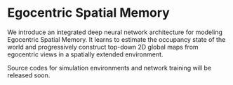# Egocentric Spatial Memory
We introduce an integrated deep neural network architecture for modeling Egocentric Spatial Memory. It learns to estimate the occupancy state of the world and progressively construct top-down 2D global maps from egocentric views in a spatially extended environment. 

Source codes for simulation environments and network training will be released soon.
